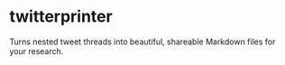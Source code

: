 # twitterprinter


Turns nested tweet threads into beautiful, shareable Markdown files for your research.